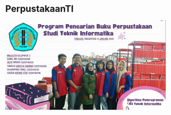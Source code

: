 # PerpustakaanTI
![alt text](https://github.com/andikahilmi/PerpustakaanTI/blob/main/img/WhatsApp%20Image%202025-01-09%20at%2020.33.33_67578581.jpg?raw=true)
